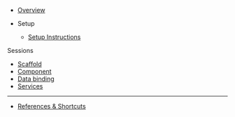 * [Overview](/spa/)
  
* Setup
  * [Setup Instructions](/spa/setup/)

Sessions
* [Scaffold](/spa/1scaffold/)
* [Component](/spa/2component/)
* [Data binding](/spa/3data/)
* [Services](/spa/4service/)

----
* [References & Shortcuts](/spa/references/)
